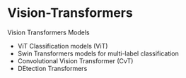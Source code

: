 # Vision-Transformers
Vision Transformers Models
- ViT Classification models (ViT)
- Swin Transformers models for multi-label classification
- Convolutional Vision Transformer (CvT)
- DEtection Transformers
